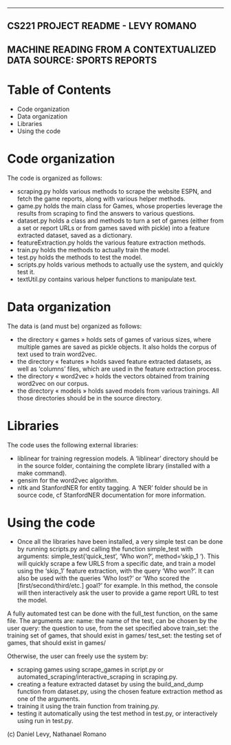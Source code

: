 -------------------------------------
 CS221 PROJECT README - LEVY ROMANO
-------------------------------------
MACHINE READING FROM A CONTEXTUALIZED
     DATA SOURCE: SPORTS REPORTS
-------------------------------------

Table of Contents
=================

- Code organization
- Data organization
- Libraries
- Using the code


Code organization
============

The code is organized as follows:
- scraping.py holds various methods to scrape the website ESPN, and fetch the game reports, along with various helper methods.
- game.py holds the main class for Games, whose properties leverage the results from scraping to find the answers to various questions.
- dataset.py holds a class and methods to turn a set of games (either from a set or report URLs or from games saved with pickle) into a feature extracted dataset, saved as a dictionary.
- featureExtraction.py holds the various feature extraction methods.
- train.py holds the methods to actually train the model.
- test.py holds the methods to test the model.
- scripts.py holds various methods to actually use the system, and quickly test it.
- textUtil.py contains various helper functions to manipulate text.


Data organization
============

The data is (and must be) organized as follows:
- the directory « games » holds sets of games of various sizes, where multiple games are saved as pickle objects. It also holds the corpus of text used to train word2vec.
- the directory « features » holds saved feature extracted datasets, as well as ‘columns’ files, which are used in the feature extraction process.
- the directory « word2vec » holds the vectors obtained from training word2vec on our corpus.
- the directory « models » holds saved models from various trainings.
All those directories should be in the source directory.


Libraries
===========

The code uses the following external libraries:
- liblinear for training regression models. A ‘liblinear’ directory should be in the source folder, containing the complete library (installed with a make command).
- gensim for the word2vec algorithm.
- nltk and StanfordNER for entity tagging. A ‘NER’ folder should be in source code, cf StanfordNER documentation for more information.


Using the code
==================

- Once all the libraries have been installed, a very simple test can be done by running scripts.py and calling the function simple_test with arguments:
simple_test(‘quick_test’, ‘Who won?’, method=‘skip_1 ‘).
This will quickly scrape a few URLS from a specific date, and train a model using the ‘skip_1’ feature extraction, with the query ‘Who won?’. It can also be used with the queries ‘Who lost?’ or ‘Who scored the [first/second/third/etc.] goal?’ for example. In this method, the console will then interactively ask the user to provide a game report URL to test the model.

A fully automated test can be done with the full_test function, on the same file. The arguments are:
name: the name of the test, can be chosen by the user
query: the question to use, from the set specified above
train_set: the training set of games, that should exist in games/
test_set: the testing set of games, that should exist in games/

Otherwise, the user can freely use the system by:
- scraping games using scrape_games in script.py or automated_scraping/interactive_scraping in scraping.py.
- creating a feature extracted dataset by using the build_and_dump function from dataset.py, using the chosen feature extraction method as one of the arguments.
- training it using the train function from training.py.
- testing it automatically using the test method in test.py, or interactively using run in test.py.


(c) Daniel Levy, Nathanael Romano